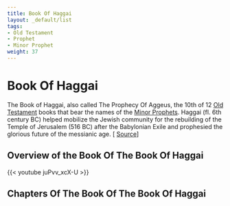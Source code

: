 ```yaml
---
title: Book Of Haggai
layout: _default/list
tags:
- Old Testament
- Prophet
- Minor Prophet
weight: 37
---
```

# Book Of Haggai
The Book of Haggai, also called The Prophecy Of Aggeus, the 10th of 12 [Old Testament](/tags/old-testament/) books that bear the names of the [Minor Prophets](/tags/minor-prophet/). Haggai (fl. 6th century BC) helped mobilize the Jewish community for the rebuilding of the Temple of Jerusalem (516 BC) after the Babylonian Exile and prophesied the glorious future of the messianic age. [ [Source](https://www.britannica.com/topic/The-Book-of-Haggai)]

## Overview of the Book Of The Book Of Haggai
{{< youtube juPvv_xcX-U >}}

## Chapters Of The Book Of The Book Of Haggai